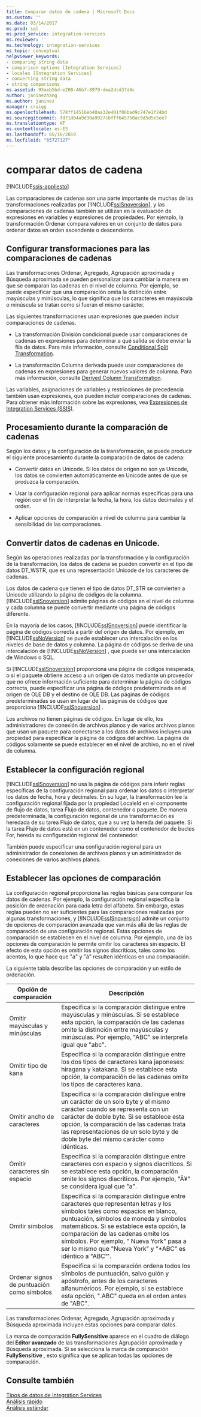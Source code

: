 ```yaml
---
title: Comparar datos de cadena | Microsoft Docs
ms.custom: ''
ms.date: 03/14/2017
ms.prod: sql
ms.prod_service: integration-services
ms.reviewer: ''
ms.technology: integration-services
ms.topic: conceptual
helpviewer_keywords:
- comparing string data
- comparison options [Integration Services]
- locales [Integration Services]
- converting string data
- string comparisons
ms.assetid: 93aeb5bd-e208-46b7-8979-dea2dcd37d4c
author: janinezhang
ms.author: janinez
manager: craigg
ms.openlocfilehash: 578ff14516eb40aa32e401f06bad9c747e1f24bd
ms.sourcegitcommit: fd71d04a9d30a9927cbfff645750ac9d5d5e5ee7
ms.translationtype: HT
ms.contentlocale: es-ES
ms.lasthandoff: 05/16/2019
ms.locfileid: "65727127"
---
```

# <a name="comparing-string-data"></a>comparar datos de cadena

[!INCLUDE[ssis-appliesto](../../includes/ssis-appliesto-ssvrpluslinux-asdb-asdw-xxx.md)]


  Las comparaciones de cadenas son una parte importante de muchas de las transformaciones realizadas por [!INCLUDE[ssISnoversion](../../includes/ssisnoversion-md.md)], y las comparaciones de cadenas también se utilizan en la evaluación de expresiones en variables y expresiones de propiedades. Por ejemplo, la transformación Ordenar compara valores en un conjunto de datos para ordenar datos en orden ascendente o descendente.  
  
## <a name="configuring-transformations-for-string-comparisons"></a>Configurar transformaciones para las comparaciones de cadenas  
 Las transformaciones Ordenar, Agregado, Agrupación aproximada y Búsqueda aproximada se pueden personalizar para cambiar la manera en que se comparan las cadenas en el nivel de columna. Por ejemplo, se puede especificar que una comparación omita la distinción entre mayúsculas y minúsculas, lo que significa que los caracteres en mayúscula o minúscula se tratan como si fueran el mismo carácter.  
  
 Las siguientes transformaciones usan expresiones que pueden incluir comparaciones de cadenas.  
  
-   La transformación División condicional puede usar comparaciones de cadenas en expresiones para determinar a qué salida se debe enviar la fila de datos. Para más información, consulte [Conditional Split Transformation](../../integration-services/data-flow/transformations/conditional-split-transformation.md).  
  
-   La transformación Columna derivada puede usar comparaciones de cadenas en expresiones para generar nuevos valores de columna. Para más información, consulte [Derived Column Transformation](../../integration-services/data-flow/transformations/derived-column-transformation.md).  
  
 Las variables, asignaciones de variables y restricciones de precedencia también usan expresiones, que pueden incluir comparaciones de cadenas. Para obtener más información sobre las expresiones, vea [Expresiones de Integration Services &#40;SSIS&#41;](../../integration-services/expressions/integration-services-ssis-expressions.md).  
  
## <a name="processing-during-string-comparison"></a>Procesamiento durante la comparación de cadenas  
 Según los datos y la configuración de la transformación, se puede producir el siguiente procesamiento durante la comparación de datos de cadena:  
  
-   Convertir datos en Unicode. Si los datos de origen no son ya Unicode, los datos se convierten automáticamente en Unicode antes de que se produzca la comparación.  
  
-   Usar la configuración regional para aplicar normas específicas para una región con el fin de interpretar la fecha, la hora, los datos decimales y el orden.  
  
-   Aplicar opciones de comparación a nivel de columna para cambiar la sensibilidad de las comparaciones.  
  
## <a name="converting-string-data-to-unicode"></a>Convertir datos de cadenas en Unicode.  
 Según las operaciones realizadas por la transformación y la configuración de la transformación, los datos de cadena se pueden convertir en el tipo de datos DT_WSTR, que es una representación Unicode de los caracteres de cadenas.  
  
 Los datos de cadena que tienen el tipo de datos DT_STR se convierten a Unicode utilizando la página de códigos de la columna. [!INCLUDE[ssISnoversion](../../includes/ssisnoversion-md.md)] admite páginas de códigos en el nivel de columna y cada columna se puede convertir mediante una página de códigos diferente.  
  
 En la mayoría de los casos, [!INCLUDE[ssISnoversion](../../includes/ssisnoversion-md.md)] puede identificar la página de códigos correcta a partir del origen de datos. Por ejemplo, en [!INCLUDE[ssNoVersion](../../includes/ssnoversion-md.md)] se puede establecer una intercalación en los niveles de base de datos y columna. La página de códigos se deriva de una intercalación de [!INCLUDE[ssNoVersion](../../includes/ssnoversion-md.md)] , que puede ser una intercalación de Windows o SQL.  
  
 Si [!INCLUDE[ssISnoversion](../../includes/ssisnoversion-md.md)] proporciona una página de códigos inesperada, o si el paquete obtiene acceso a un origen de datos mediante un proveedor que no ofrece información suficiente para determinar la página de códigos correcta, puede especificar una página de códigos predeterminada en el origen de OLE DB y el destino de OLE DB. Las páginas de códigos predeterminadas se usan en lugar de las páginas de códigos que proporciona [!INCLUDE[ssISnoversion](../../includes/ssisnoversion-md.md)] .  
  
 Los archivos no tienen páginas de códigos. En lugar de ello, los administradores de conexión de archivos planos y de varios archivos planos que usan un paquete para conectarse a los datos de archivos incluyen una propiedad para especificar la página de códigos del archivo. La página de códigos solamente se puede establecer en el nivel de archivo, no en el nivel de columna.  
  
## <a name="setting-locale"></a>Establecer la configuración regional  
 [!INCLUDE[ssISnoversion](../../includes/ssisnoversion-md.md)] no usa la página de códigos para inferir reglas específicas de la configuración regional para ordenar los datos o interpretar los datos de fecha, hora y decimales. En su lugar, la transformación lee la configuración regional fijada por la propiedad LocaleId en el componente de flujo de datos, tarea Flujo de datos, contenedor o paquete. De manera predeterminada, la configuración regional de una transformación es heredada de su tarea Flujo de datos, que a su vez la hereda del paquete. Si la tarea Flujo de datos está en un contenedor como el contenedor de bucles For, hereda su configuración regional del contenedor.  
  
 También puede especificar una configuración regional para un administrador de conexiones de archivos planos y un administrador de conexiones de varios archivos planos.  
  
## <a name="setting-comparison-options"></a>Establecer las opciones de comparación  
 La configuración regional proporciona las reglas básicas para comparar los datos de cadenas. Por ejemplo, la configuración regional especifica la posición de ordenación para cada letra del alfabeto. Sin embargo, estas reglas pueden no ser suficientes para las comparaciones realizadas por algunas transformaciones, y [!INCLUDE[ssISnoversion](../../includes/ssisnoversion-md.md)] admite un conjunto de opciones de comparación avanzada que van más allá de las reglas de comparación de una configuración regional. Estas opciones de comparación se establecen en el nivel de columna. Por ejemplo, una de las opciones de comparación le permite omitir los caracteres sin espacio. El efecto de esta opción es omitir los signos diacríticos, tales como los acentos, lo que hace que "a" y "á" resulten idénticas en una comparación.  
  
 La siguiente tabla describe las opciones de comparación y un estilo de ordenación.  
  
|Opción de comparación|Descripción|  
|-----------------------|-----------------|  
|Omitir mayúsculas y minúsculas|Especifica si la comparación distingue entre mayúsculas y minúsculas. Si se establece esta opción, la comparación de las cadenas omite la distinción entre mayúsculas y minúsculas. Por ejemplo, "ABC" se interpreta igual que "abc".|  
|Omitir tipo de kana|Especifica si la comparación distingue entre los dos tipos de caracteres kana japoneses: hiragana y katakana. Si se establece esta opción, la comparación de las cadenas omite los tipos de caracteres kana.|  
|Omitir ancho de caracteres|Especifica si la comparación distingue entre un carácter de un solo byte y el mismo carácter cuando se representa con un carácter de doble byte. Si se establece esta opción, la comparación de las cadenas trata las representaciones de un solo byte y de doble byte del mismo carácter como idénticas.|  
|Omitir caracteres sin espacio|Especifica si la comparación distingue entre caracteres con espacio y signos diacríticos. Si se establece esta opción, la comparación omite los signos diacríticos. Por ejemplo, "Ã¥" se considera igual que "a".|  
|Omitir símbolos|Especifica si la comparación distingue entre caracteres que representan letras y los símbolos tales como espacios en blanco, puntuación, símbolos de moneda y símbolos matemáticos. Si se establece esta opción, la comparación de las cadenas omite los símbolos. Por ejemplo, " Nueva York" pasa a ser lo mismo que "Nueva York" y "*ABC" es idéntico a "ABC"'.|  
|Ordenar signos de puntuación como símbolos|Especifica si la comparación ordena todos los símbolos de puntuación, salvo guión y apóstrofo, antes de los caracteres alfanuméricos. Por ejemplo, si se establece esta opción, ".ABC" queda en el orden antes de "ABC".|  
  
 Las transformaciones Ordenar, Agregado, Agrupación aproximada y Búsqueda aproximada incluyen estas opciones para comparar datos.  
  
 La marca de comparación **FullySensitive** aparece en el cuadro de diálogo del **Editor avanzado** de las transformaciones Agrupación aproximada y Búsqueda aproximada. Si se selecciona la marca de comparación **FullySensitive** , esto significa que se aplican todas las opciones de comparación.  
  
## <a name="see-also"></a>Consulte también  
 [Tipos de datos de Integration Services](../../integration-services/data-flow/integration-services-data-types.md)   
 [Análisis rápido](https://msdn.microsoft.com/library/6688707d-3c5b-404e-aa2f-e13092ac8d95)   
 [Análisis estándar](https://msdn.microsoft.com/library/dfe835b1-ea52-4e18-a23a-5188c5b6f013)  
  
  
